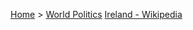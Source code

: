 [Home](../index) > [World Politics](../World%20Politics)
[Ireland - Wikipedia](https://en.wikipedia.org/wiki/Ireland)